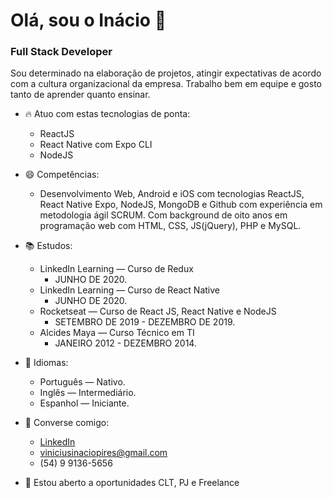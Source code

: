 # Olá, sou o Inácio 👋
### Full Stack Developer

Sou determinado na elaboração de projetos,  atingir expectativas de acordo com a cultura organizacional da empresa. Trabalho bem em equipe e gosto tanto de aprender quanto ensinar.

- 🔥 Atuo com estas tecnologias de ponta:
  * ReactJS
  * React Native com Expo CLI
  * NodeJS
  
- 😄 Competências:
  - Desenvolvimento Web, Android e iOS com tecnologias ReactJS, React Native Expo, NodeJS, MongoDB e Github com experiência em metodologia ágil SCRUM. Com background de oito anos em programação web com HTML, CSS, JS(jQuery), PHP e MySQL. 
    
- 📚 Estudos:
  - LinkedIn Learning — Curso de Redux
    - JUNHO DE 2020.
   - LinkedIn Learning — Curso de React Native
      - JUNHO DE 2020.
    - Rocketseat — Curso de React JS, React Native e NodeJS
      - SETEMBRO DE 2019 - DEZEMBRO DE 2019.
    - Alcides Maya — Curso Técnico em TI
      - JANEIRO 2012 - DEZEMBRO 2014.
      
- 👄 Idiomas:
  - Português — Nativo.
  - Inglês — Intermediário.
  - Espanhol — Iniciante. 
 
- 💬 Converse comigo: 
  * [LinkedIn](https://linkedin.com/in/viniciusinaciopires)
  * viniciusinaciopires@gmail.com
  * (54) 9 9136-5656
  
- 👯 Estou aberto a oportunidades CLT, PJ e Freelance





